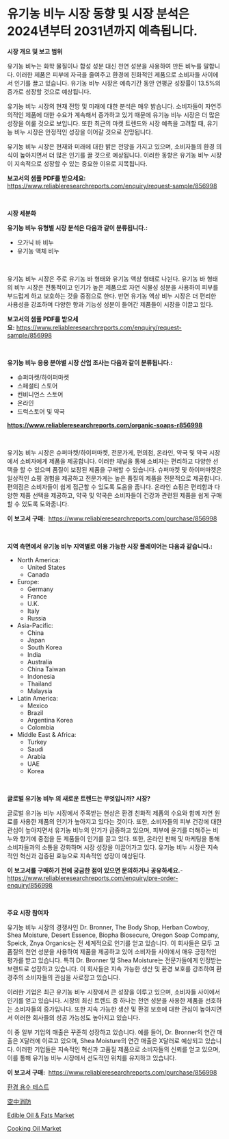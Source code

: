 <p><h1>유기농 비누 시장 동향 및 시장 분석은 2024년부터 2031년까지 예측됩니다.</h1></p><p><strong>시장 개요 및 보고 범위</strong></p>
<p><p>유기농 비누는 화학 물질이나 합성 성분 대신 천연 성분을 사용하여 만든 비누를 말합니다. 이러한 제품은 피부에 자극을 줄여주고 환경에 친화적인 제품으로 소비자들 사이에서 인기를 끌고 있습니다. 유기농 비누 시장은 예측기간 동안 연평균 성장률이 13.5%의 증가로 성장할 것으로 예상됩니다.</p><p>유기농 비누 시장의 현재 전망 및 미래에 대한 분석은 매우 밝습니다. 소비자들이 자연주의적인 제품에 대한 수요가 계속해서 증가하고 있기 때문에 유기농 비누 시장은 더 많은 성장을 이룰 것으로 보입니다. 또한 최근의 마켓 트렌드와 시장 예측을 고려할 때, 유기농 비누 시장은 안정적인 성장을 이어갈 것으로 전망됩니다.</p><p>유기농 비누 시장은 현재와 미래에 대한 밝은 전망을 가지고 있으며, 소비자들의 환경 의식이 높아지면서 더 많은 인기를 끌 것으로 예상됩니다. 이러한 동향은 유기농 비누 시장이 지속적으로 성장할 수 있는 중요한 이유로 지목됩니다.</p></p>
<p><strong>보고서의 샘플 PDF를 받으세요:</strong> <a href="https://www.reliableresearchreports.com/enquiry/request-sample/856998">https://www.reliableresearchreports.com/enquiry/request-sample/856998</a></p>
<p>&nbsp;</p>
<p><strong>시장 세분화</strong></p>
<p><strong>유기농 비누 유형별 시장 분석은 다음과 같이 분류됩니다.:</strong></p>
<p><ul><li>오가닉 바 비누</li><li>유기농 액체 비누</li></ul></p>
<p>&nbsp;</p>
<p><p>유기농 비누 시장은 주로 유기농 바 형태와 유기농 액상 형태로 나뉜다. 유기농 바 형태의 비누 시장은 전통적이고 인기가 높은 제품으로 자연 식물성 성분을 사용하여 피부를 부드럽게 하고 보호하는 것을 중점으로 한다. 반면 유기농 액상 비누 시장은 더 편리한 사용성을 강조하며 다양한 향과 기능성 성분이 들어간 제품들이 시장을 이끌고 있다.</p></p>
<p><strong>보고서의 샘플 PDF를 받으세요:</strong>&nbsp;<a href="https://www.reliableresearchreports.com/enquiry/request-sample/856998">https://www.reliableresearchreports.com/enquiry/request-sample/856998</a></p>
<p>&nbsp;</p>
<p><strong> 유기농 비누 응용 분야별 시장 산업 조사는 다음과 같이 분류됩니다.:</strong></p>
<p><ul><li>슈퍼마켓/하이퍼마켓</li><li>스페셜티 스토어</li><li>컨비니언스 스토어</li><li>온라인</li><li>드럭스토어 및 약국</li></ul></p>
<p><strong><a href="https://www.reliableresearchreports.com/organic-soaps-r856998">https://www.reliableresearchreports.com/organic-soaps-r856998</a></strong></p>
<p>&nbsp;</p>
<p><p>유기농 비누 시장은 슈퍼마켓/하이퍼마켓, 전문가게, 편의점, 온라인, 약국 및 약국 시장에서 소비자에게 제품을 제공합니다. 이러한 채널을 통해 소비자는 편리하고 다양한 선택을 할 수 있으며 품질이 보장된 제품을 구매할 수 있습니다. 슈퍼마켓 및 하이퍼마켓은 일상적인 쇼핑 경험을 제공하고 전문가게는 높은 품질의 제품을 전문적으로 제공합니다. 편의점은 소비자들이 쉽게 접근할 수 있도록 도움을 줍니다. 온라인 쇼핑은 편리함과 다양한 제품 선택을 제공하고, 약국 및 약국은 소비자들이 건강과 관련된 제품을 쉽게 구매할 수 있도록 도와줍니다.</p></p>
<p><strong>이 보고서 구매:</strong>&nbsp; <a href="https://www.reliableresearchreports.com/purchase/856998">https://www.reliableresearchreports.com/purchase/856998</a></p>
<p>&nbsp;</p>
<p><strong>지역 측면에서 유기농 비누 지역별로 이용 가능한 시장 플레이어는 다음과 같습니다.:</strong></p>
<p><ul>
    <li>
        North America:
        <ul>
            <li>United States</li>
            <li>Canada</li>
        </ul>
    </li>
    <li>
        Europe:
        <ul>
            <li>Germany</li>
            <li>France</li>
            <li>U.K.</li>
            <li>Italy</li>
            <li>Russia</li>
        </ul>
    </li>
    <li>
        Asia-Pacific:
        <ul>
            <li>China</li>
            <li>Japan</li>
            <li>South Korea</li>
            <li>India</li>
            <li>Australia</li>
            <li>China Taiwan</li>
            <li>Indonesia</li>
            <li>Thailand</li>
            <li>Malaysia</li>
        </ul>
    </li>
    <li>
        Latin America:
        <ul>
            <li>Mexico</li>
            <li>Brazil</li>
            <li>Argentina Korea</li>
            <li>Colombia</li>
        </ul>
    </li>
    <li>
        Middle East & Africa:
        <ul>
            <li>Turkey</li>
            <li>Saudi</li>
            <li>Arabia</li>
            <li>UAE</li>
            <li>Korea</li>
        </ul>
    </li>
    </ul></p>
<p>&nbsp;</p>
<p><strong>글로벌 유기농 비누 의 새로운 트렌드는 무엇입니까? 시장?</strong></p>
<p><p>글로벌 유기농 비누 시장에서 주목받는 현상은 환경 친화적 제품의 수요와 함께 자연 원료를 사용한 제품의 인기가 높아지고 있다는 것이다. 또한, 소비자들의 피부 건강에 대한 관심이 높아지면서 유기농 비누의 인기가 급증하고 있으며, 피부에 윤기를 더해주는 비누와 향기에 중점을 둔 제품들이 인기를 끌고 있다. 또한, 온라인 판매 및 마케팅을 통해 소비자들과의 소통을 강화하며 시장 성장을 이끌어가고 있다. 유기농 비누 시장은 지속적인 혁신과 검증된 효능으로 지속적인 성장이 예상된다.</p></p>
<p><strong>이 보고서를 구매하기 전에 궁금한 점이 있으면 문의하거나 공유하세요.</strong>- <a href="https://www.reliableresearchreports.com/enquiry/pre-order-enquiry/856998">https://www.reliableresearchreports.com/enquiry/pre-order-enquiry/856998</a></p>
<p>&nbsp;</p>
<p><strong>주요 시장 참여자</strong></p>
<p><p>유기농 비누 시장의 경쟁사인 Dr. Bronner, The Body Shop, Herban Cowboy, Shea Moisture, Desert Essence, Biopha Biosecure, Oregon Soap Company, Speick, Znya Organics는 전 세계적으로 인기를 얻고 있습니다. 이 회사들은 모두 고품질의 천연 성분을 사용하여 제품을 제공하고 있어 소비자들 사이에서 매우 긍정적인 평가를 받고 있습니다. 특히 Dr. Bronner 및 Shea Moisture는 전문가들에게 인정받는 브랜드로 성장하고 있습니다. 이 회사들은 지속 가능한 생산 및 환경 보호를 강조하여 환경주의 소비자들의 관심을 사로잡고 있습니다.</p><p>이러한 기업은 최근 유기농 비누 시장에서 큰 성장을 이루고 있으며, 소비자들 사이에서 인기를 얻고 있습니다. 시장의 최신 트렌드 중 하나는 천연 성분을 사용한 제품을 선호하는 소비자들의 증가입니다. 또한 지속 가능한 생산 및 환경 보호에 대한 관심이 높아지면서 이러한 회사들의 성공 가능성도 높아지고 있습니다.</p><p>이 중 일부 기업의 매출은 꾸준히 성장하고 있습니다. 예를 들어, Dr. Bronner의 연간 매출은 X달러에 이르고 있으며, Shea Moisture의 연간 매출은 X달러로 예상되고 있습니다. 이러한 기업들은 지속적인 혁신과 고품질 제품으로 소비자들의 신뢰를 얻고 있으며, 이를 통해 유기농 비누 시장에서 선도적인 위치를 유지하고 있습니다.</p></p>
<p><strong>이 보고서 구매:</strong>&nbsp;&nbsp;<a href="https://www.reliableresearchreports.com/purchase/856998">https://www.reliableresearchreports.com/purchase/856998</a></p>
<p><p><a href="https://medium.com/@chancelesch/%ED%99%98%EA%B2%BD-%EC%88%98%EC%A7%88-%EA%B2%80%EC%82%AC-%EC%8B%9C%EC%9E%A5%EC%9D%80-%EC%8B%9C%EC%9E%A5-%EC%A0%90%EC%9C%A0%EC%9C%A8-%EA%B7%9C%EB%AA%A8-%EB%B0%8F-2031%EB%85%84%EA%B9%8C%EC%A7%80%EC%9D%98-%EC%98%88%EC%B8%A1%EB%90%9C-%EC%98%88%EC%B8%A1%EC%97%90-%EC%B4%88%EC%A0%90%EC%9D%84-%EB%A7%9E%EC%B6%A5%EB%8B%88%EB%8B%A4-099646a20baf">환경 용수 테스트</a></p><p><a href="https://github.com/xnljig2898992/Market-Research-Report-List-1/blob/main/725666818449.md">空中消防</a></p><p><a href="https://github.com/wusalecollins540tpqoz/Market-Research-Report-List-1/blob/main/edible-oil-fats-market.md">Edible Oil & Fats Market</a></p><p><a href="https://github.com/kathiaseamanalvaradovlprc2h/Market-Research-Report-List-1/blob/main/cooking-oil-market.md">Cooking Oil Market</a></p></p>